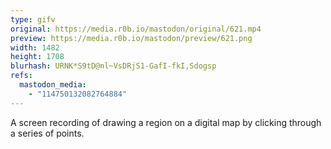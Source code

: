```yaml
---
type: gifv
original: https://media.r0b.io/mastodon/original/621.mp4
preview: https://media.r0b.io/mastodon/preview/621.png
width: 1482
height: 1708
blurhash: URNK*S9tD@nl~VsDRjS1-GafI-fkI,Sdogsp
refs:
  mastodon_media:
    - "114750132082764884"
---
```


A screen recording of drawing a region on a digital map by clicking through a series of points.
